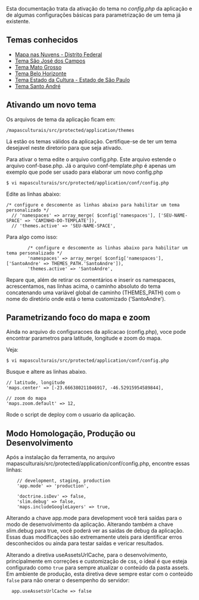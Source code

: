 Esta documentação trata da ativação do tema no *config.php* da aplicação e de algumas configurações básicas para parametrização de um tema já existente. 

## Temas conhecidos
* [Mapa nas Nuvens - Distrito Federal](https://github.com/institutotim/mapasculturaisThemeMapaNasNuvensDF)
* [Tema São José dos Campos](https://github.com/institutotim/mapasculturaisThemeSaoJose)
* [Tema Mato Grosso](https://github.com/institutotim/mapasculturaisThemeMatoGrosso)
* [Tema Belo Horizonte](https://github.com/institutotim/mapasculturaisThemeBH)
* [Tema Estado da Cultura - Estado de São Paulo](https://github.com/institutotim/mapasculturaisThemeEstadoSP)
* [Tema Santo André](https://github.com/institutotim/mapasculturaisThemeSantoAndre)

## Ativando um novo tema

Os arquivos de tema da aplicação ficam em:

```
/mapasculturais/src/protected/application/themes
```

Lá estão os temas válidos da aplicação. Certifique-se de ter um tema desejavel neste diretorio para que seja ativado. 

Para ativar o tema edite o arquivo config.php. Este arquivo estende o arquivo conf-base.php. Já o arquivo conf-template.php é apenas um exemplo que pode ser usado para elaborar um novo config.php

```
$ vi mapasculturais/src/protected/application/conf/config.php
```

Edite as linhas abaixo:

```
/* configure e descomente as linhas abaixo para habilitar um tema personalizado */
  // 'namespaces' => array_merge( $config['namespaces'], ['SEU-NAME-SPACE' => 'CAMINHO-DO-TEMPLATE']),
  // 'themes.active' => 'SEU-NAME-SPACE',
```
Para algo como isso:

```
        /* configure e descomente as linhas abaixo para habilitar um tema personalizado */
        'namespaces' => array_merge( $config['namespaces'], ['SantoAndre' => THEMES_PATH.'SantoAndre']),
        'themes.active' => 'SantoAndre',

```
Repare que, além de retirar os comentários e inserir os namespaces, acrescentamos, nas linhas acima, o caminho absoluto do tema concatenando uma variável global de caminho (THEMES_PATH) com o nome do diretório onde está o tema customizado ('SantoAndre').

## Parametrizando foco do mapa e zoom

Ainda no arquivo do configuracoes da aplicacao (config.php), voce pode encontrar parametros para latitude, longitude e zoom do mapa. 

Veja: 

```
$ vi mapasculturais/src/protected/application/conf/config.php
```
Busque e altere as linhas abaixo.

```
// latitude, longitude
'maps.center' => [-23.666380211046917, -46.52915954589844],

// zoom do mapa
'maps.zoom.default' => 12,
```

Rode o script de deploy com o usuario da aplicação. 

## Modo Homologação, Produção ou Desenvolvimento

Após a instalação da ferramenta, no arquivo mapasculturais/src/protected/application/conf/config.php, encontre essas linhas: 

```
    // development, staging, production
    'app.mode' => 'production',

    'doctrine.isDev' => false,
    'slim.debug' => false,
    'maps.includeGoogleLayers' => true,
```
Alterando a chave app.mode para development você terá saídas para o modo de desenvolvimento da aplicação. Alterando também a chave slim.debug para true, você poderá ver as saídas de debug da aplicação. Essas duas modificações são extremamente uteis para identificar erros desconhecidos ou ainda para testar saídas e vericar resultados. 

Alterando a diretiva useAssetsUrlCache, para o desenvolvimento, principalmente em correções e customização de css, o ideal é que esteja configurado como ```true``` para sempre atualizar o conteúdo da pasta assets.
Em ambiente de produção, esta diretiva deve sempre estar com o conteúdo ```false``` para não onerar o desempenho do servidor:
```
  app.useAssetsUrlCache => false
```
